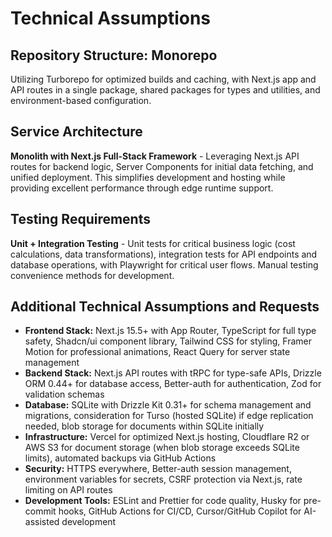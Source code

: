 # Technical Assumptions

## Repository Structure: Monorepo

Utilizing Turborepo for optimized builds and caching, with Next.js app and API routes in a single package, shared packages for types and utilities, and environment-based configuration.

## Service Architecture

**Monolith with Next.js Full-Stack Framework** - Leveraging Next.js API routes for backend logic, Server Components for initial data fetching, and unified deployment. This simplifies development and hosting while providing excellent performance through edge runtime support.

## Testing Requirements

**Unit + Integration Testing** - Unit tests for critical business logic (cost calculations, data transformations), integration tests for API endpoints and database operations, with Playwright for critical user flows. Manual testing convenience methods for development.

## Additional Technical Assumptions and Requests

- **Frontend Stack:** Next.js 15.5+ with App Router, TypeScript for full type safety, Shadcn/ui component library, Tailwind CSS for styling, Framer Motion for professional animations, React Query for server state management
- **Backend Stack:** Next.js API routes with tRPC for type-safe APIs, Drizzle ORM 0.44+ for database access, Better-auth for authentication, Zod for validation schemas
- **Database:** SQLite with Drizzle Kit 0.31+ for schema management and migrations, consideration for Turso (hosted SQLite) if edge replication needed, blob storage for documents within SQLite initially
- **Infrastructure:** Vercel for optimized Next.js hosting, Cloudflare R2 or AWS S3 for document storage (when blob storage exceeds SQLite limits), automated backups via GitHub Actions
- **Security:** HTTPS everywhere, Better-auth session management, environment variables for secrets, CSRF protection via Next.js, rate limiting on API routes
- **Development Tools:** ESLint and Prettier for code quality, Husky for pre-commit hooks, GitHub Actions for CI/CD, Cursor/GitHub Copilot for AI-assisted development
